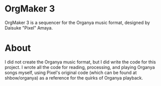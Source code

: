 # OrgMaker 3
OrgMaker 3 is a sequencer for the Organya music format, designed by Daisuke "Pixel" Amaya.

# About
I did not create the Organya music format, but I did write the code for this project. I wrote all the code for reading, processing, and playing Organya songs myself, using Pixel's original code (which can be found at shbow/organya) as a reference for the quirks of Organya playback.
